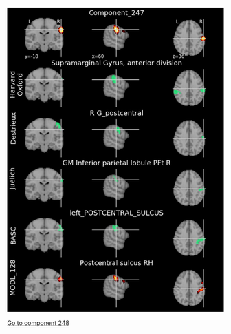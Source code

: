 


![247](preliminary/247.jpg "Component 247")

[Go to component 248](https://parietal-inria.github.io/MODL_atlas/512/248 "Component 248")